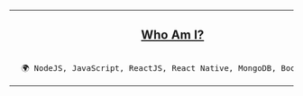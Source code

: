 <table>
  <tr>
    <td rowspan="2"><img src="https://github.com/darsaveli/Mariam/blob/main/1479814528_webarebears.gif" align="center"></td>
    <td><h2 style="text-align:center"><a href="https://erkangcmn.github.io/">Who Am I?</a></h2></td>
  </tr>
  <tr>
    <td><pre>🌍 NodeJS, JavaScript, ReactJS, React Native, MongoDB, Bootstrap</pre></td>
  </tr>
</table>




